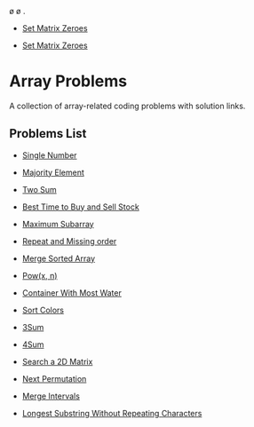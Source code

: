 ø
ø
.
- [Set Matrix Zeroes](https://leetcode.com/problems/set-matrix-zeroes/submissions/1778014481/)

- [Set Matrix Zeroes](https://leetcode.com/problems/set-matrix-zeroes/submissions/1778014481/)

# Array Problems

A collection of array-related coding problems with solution links.

## Problems List
- [Single Number](https://leetcode.com/problems/single-number/submissions/1764023525/)

- [Majority Element](https://leetcode.com/problems/majority-element/)
- [Two Sum](https://leetcode.com/problems/two-sum/)
- [Best Time to Buy and Sell Stock](https://leetcode.com/problems/best-time-to-buy-and-sell-stock/)
- [Maximum Subarray](https://leetcode.com/problems/maximum-subarray/description/)
- [Repeat and Missing order](https://leetcode.com/problems/find-missing-and-repeated-values/submissions/1761353832/ )
- [Merge Sorted Array](https://leetcode.com/problems/merge-sorted-array/submissions/1762670249/)
- [Pow(x, n)](https://leetcode.com/problems/powx-n/description/)
- [Container With Most Water](https://leetcode.com/problems/container-with-most-water/description/)
- [Sort Colors](https://leetcode.com/problems/sort-colors/description/)
- [3Sum](https://leetcode.com/problems/3sum/description/)
- [4Sum](https://leetcode.com/problems/4sum/description/)
- [Search a 2D Matrix](https://leetcode.com/problems/search-a-2d-matrix/description/)
- [Next Permutation](https://leetcode.com/problems/next-permutation/description/)
- [Merge Intervals](https://leetcode.com/problems/merge-intervals/description/)
- [Longest Substring Without Repeating Characters](https://leetcode.com/problems/longest-substring-without-repeating-characters/description/)
